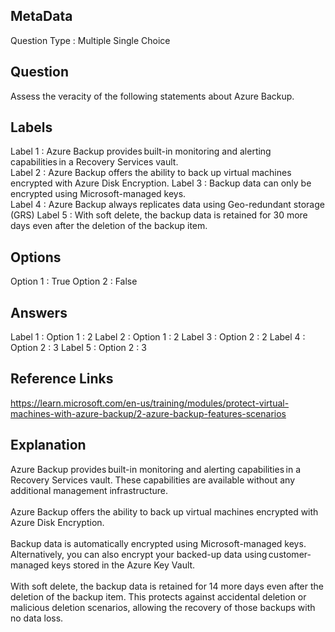 ## MetaData
Question Type : Multiple Single Choice
 
## Question
Assess the veracity of the following statements about Azure Backup. 

## Labels
Label 1 : Azure Backup provides built-in monitoring and alerting capabilities in a Recovery Services vault.  
Label 2 : Azure Backup offers the ability to back up virtual machines encrypted with Azure Disk Encryption. 
Label 3 : Backup data can only be encrypted using Microsoft-managed keys.  
Label 4 : Azure Backup always replicates data using Geo-redundant storage (GRS) 
Label 5 : With soft delete, the backup data is retained for 30 more days even after the deletion of the backup item. 
 
## Options
Option 1 : True
Option 2 : False
 
## Answers
Label 1 : Option 1 : 2
Label 2 : Option 1 : 2
Label 3 : Option 2 : 2
Label 4 : Option 2 : 3
Label 5 : Option 2 : 3
 
## Reference Links
https://learn.microsoft.com/en-us/training/modules/protect-virtual-machines-with-azure-backup/2-azure-backup-features-scenarios 
 
## Explanation
Azure Backup provides built-in monitoring and alerting capabilities in a Recovery Services vault. These capabilities are available without any additional management infrastructure.<br><br>Azure Backup offers the ability to back up virtual machines encrypted with Azure Disk Encryption.<br><br>Backup data is automatically encrypted using Microsoft-managed keys. Alternatively, you can also encrypt your backed-up data using customer-managed keys stored in the Azure Key Vault.<br><br>With soft delete, the backup data is retained for 14 more days even after the deletion of the backup item. This protects against accidental deletion or malicious deletion scenarios, allowing the recovery of those backups with no data loss. 
